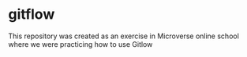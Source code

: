 # gitflow
This repository was created as an exercise in Microverse online school where we were practicing how to use Gitlow 
